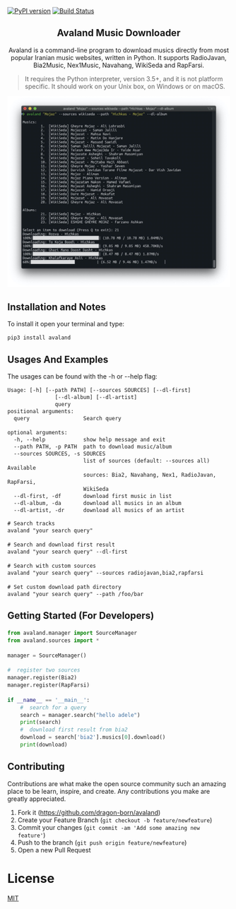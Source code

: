 [![PyPI version](https://badge.fury.io/py/avaland.svg)](https://badge.fury.io/py/avaland) 
[![Build Status](https://api.travis-ci.com/Dragon-Born/avaland.svg?branch=master)](https://travis-ci.org/dragon-born/avaland)
<p style="text-align: center">
     <h2 style="text-align: center">Avaland Music Downloader</h2>
     <p style="text-align: center">Avaland is a command-line program to download musics directly from most popular Iranian music websites, written in Python. It supports RadioJavan, Bia2Music, Nex1Music, Navahang, WikiSeda and RapFarsi.</p>

>It requires the Python interpreter, version 3.5+, and it is not platform specific. It should work on your Unix box, on Windows or on macOS.

![screen shot](.docs/screen_shot.jpg)
## Installation and Notes
To install it open your terminal and type:
```
pip3 install avaland
```

## Usages And Examples

The usages can be found with the -h or --help flag:
```
Usage: [-h] [--path PATH] [--sources SOURCES] [--dl-first]
               [--dl-album] [--dl-artist]
               query
positional arguments:
  query                 Search query

optional arguments:
  -h, --help            show help message and exit
  --path PATH, -p PATH  path to download music/album
  --sources SOURCES, -s SOURCES
                        list of sources (default: --sources all) Available
                        sources: Bia2, Navahang, Nex1, RadioJavan, RapFarsi,
                        WikiSeda
  --dl-first, -df       download first music in list
  --dl-album, -da       download all musics in an album
  --dl-artist, -dr      download all musics of an artist
```

```commandline
# Search tracks
avaland "your search query"

# Search and download first result
avaland "your search query" --dl-first

# Search with custom sources
avaland "your search query" --sources radiojavan,bia2,rapfarsi

# Set custom download path directory
avaland "your search query" --path /foo/bar
```

## Getting Started (For Developers)

```python
from avaland.manager import SourceManager
from avaland.sources import *

manager = SourceManager()

#  register two sources
manager.register(Bia2)
manager.register(RapFarsi)

if __name__ == '__main__':
    #  search for a query
    search = manager.search("hello adele")
    print(search)
    #  download first result from bia2
    download = search['bia2'].musics[0].download()
    print(download)
```
## Contributing

Contributions are what make the open source community such an amazing place to be learn, inspire, and create. Any contributions you make are greatly appreciated.
1. Fork it (<https://github.com/dragon-born/avaland>)
2. Create your Feature Branch (`git checkout -b feature/newfeature`)
3. Commit your changes (`git commit -am 'Add some amazing new feature'`)
4. Push to the branch (`git push origin feature/newfeature`)
5. Open a new Pull Request


# License

[MIT](LICENCE)
